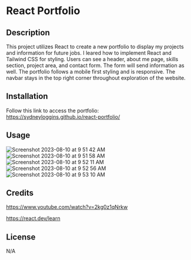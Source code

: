 # React Portfolio

## Description

This project utilizes React to create a new portfolio to display my projects and information for future jobs. I leared how to implement React and Tailwind CSS for styling. Users can see a header, about me page, skills section, project area, and contact form. The form will send information as well. The portfolio follows a mobile first styling and is responsive. The navbar stays in the top right corner throughout exploration of the website. 

## Installation

Follow this link to access the portfolio: https://sydneyloggins.github.io/react-portfolio/ 


## Usage
![Screenshot 2023-08-10 at 9 51 42 AM](https://github.com/sydneyloggins/react-portfolio/assets/125998308/4ad7e045-c7b5-419e-8e94-f0080a717ac0)
![Screenshot 2023-08-10 at 9 51 58 AM](https://github.com/sydneyloggins/react-portfolio/assets/125998308/25230dcf-6e38-4fe8-9e26-de150a48c420)
![Screenshot 2023-08-10 at 9 52 11 AM](https://github.com/sydneyloggins/react-portfolio/assets/125998308/34e8868d-92f7-4ac1-a4f8-5e777ce92083)
![Screenshot 2023-08-10 at 9 52 56 AM](https://github.com/sydneyloggins/react-portfolio/assets/125998308/aae3dcf5-2fab-44fb-903e-0f69d75c3487)
![Screenshot 2023-08-10 at 9 53 10 AM](https://github.com/sydneyloggins/react-portfolio/assets/125998308/b82c5c7a-c77b-4545-b6b6-8b0f9027349a)

## Credits

https://www.youtube.com/watch?v=2kg0z1qNrkw

https://react.dev/learn

## License
N/A

